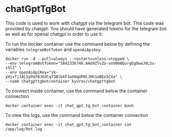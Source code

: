 # chatGptTgBot

This code is used to work with chatgpt via the telegram bot. This code was provided by chatgpt. You should have generated tokens for the telegram bot as well as for openai chatgpt in order to use it.

To run the docker container use the command below by defining the variables `telegramBotToken` and `openAiApiKey`:
```
docker run -d --pull=always --restart=unless-stopped \
--env telegramBotToken="5842336746:AAG9ZTvZo-voV0m8QurgEgOwaJ0LSs-z5lI" \
--env openAiApiKey="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" \
--name chatgpttgbotcontainer kyurov/chatgpttgbot
```


To connect inside container, use the command below the container connection

`docker container exec -it chat_gpt_tg_bot_container bash`


To view the logs, use the command below the container connection

`docker container exec -it chat_gpt_tg_bot_container cat /app/log/bot.log`